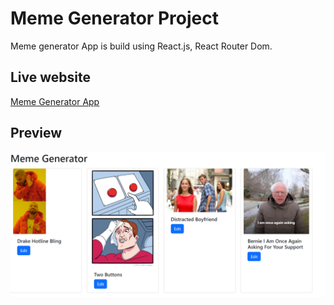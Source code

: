 # Meme Generator Project

Meme generator App is build using React.js, React Router Dom.
## Live website

[Meme Generator App](https://meme-generator-app-self.vercel.app/)


## Preview

![App Screenshot](./public/image.png)



